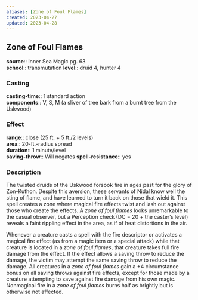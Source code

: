 ```yaml
---
aliases: [Zone of Foul Flames]
created: 2023-04-27
updated: 2023-04-28
---
```


## Zone of Foul Flames

**source**:: Inner Sea Magic pg. 63  
**school**:: transmutation
**level**:: druid 4, hunter 4

### Casting

**casting-time**:: 1 standard action  
**components**:: V, S, M (a sliver of tree bark from a burnt tree from the Uskwood)

### Effect

**range**:: close (25 ft. + 5 ft./2 levels)  
**area**:: 20-ft.-radius spread  
**duration**:: 1 minute/level  
**saving-throw**:: Will negates
**spell-resistance**:: yes

### Description

The twisted druids of the Uskwood forsook fire in ages past for the glory of Zon-Kuthon. Despite this aversion, these servants of Nidal know well the sting of flame, and have learned to turn it back on those that wield it. This spell creates a zone where magical fire effects twist and lash out against those who create the effects. A *zone of foul flames* looks unremarkable to the casual observer, but a Perception check (DC = 20 + the caster’s level) reveals a faint rippling effect in the area, as if of heat distortions in the air.  
  
Whenever a creature casts a spell with the fire descriptor or activates a magical fire effect (as from a magic item or a special attack) while that creature is located in a *zone of foul flames*, that creature takes full fire damage from the effect. If the effect allows a saving throw to reduce the damage, the victim may attempt the same saving throw to reduce the damage. All creatures in a *zone of foul flames* gain a +4 circumstance bonus on all saving throws against fire effects, except for those made by a creature attempting to save against fire damage from his own magic. Nonmagical fire in a *zone of foul flames* burns half as brightly but is otherwise not affected.
